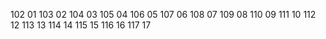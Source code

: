 102 01
103 02
104 03
105 04
106 05
107 06
108 07
109 08
110 09
111 10
112 12
113 13
114 14
115 15
116 16
117 17
